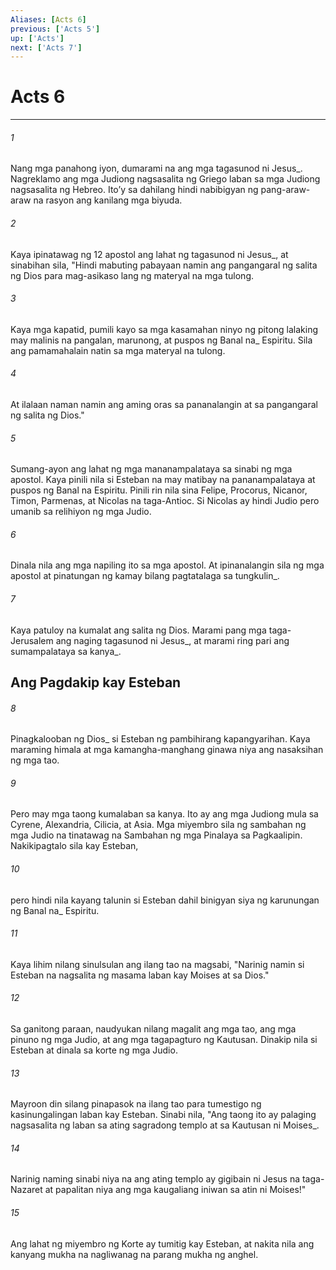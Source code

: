 ```yaml
---
Aliases: [Acts 6]
previous: ['Acts 5']
up: ['Acts']
next: ['Acts 7']
---
```

# Acts 6

***






















###### 1 










Nang mga panahong iyon, dumarami na ang mga tagasunod ni Jesus_. Nagreklamo ang mga Judiong nagsasalita ng Griego laban sa mga Judiong nagsasalita ng Hebreo. Itoʼy sa dahilang hindi nabibigyan ng pang-araw-araw na rasyon ang kanilang mga biyuda. 





















###### 2 










Kaya ipinatawag ng 12 apostol ang lahat ng tagasunod ni Jesus_, at sinabihan sila, "Hindi mabuting pabayaan namin ang pangangaral ng salita ng Dios para mag-asikaso lang ng materyal na mga tulong. 





















###### 3 










Kaya mga kapatid, pumili kayo sa mga kasamahan ninyo ng pitong lalaking may malinis na pangalan, marunong, at puspos ng Banal na_ Espiritu. Sila ang pamamahalain natin sa mga materyal na tulong. 





















###### 4 










At ilalaan naman namin ang aming oras sa pananalangin at sa pangangaral ng salita ng Dios." 





















###### 5 










Sumang-ayon ang lahat ng mga mananampalataya sa sinabi ng mga apostol. Kaya pinili nila si Esteban na may matibay na pananampalataya at puspos ng Banal na Espiritu. Pinili rin nila sina Felipe, Procorus, Nicanor, Timon, Parmenas, at Nicolas na taga-Antioc. Si Nicolas ay hindi Judio pero umanib sa relihiyon ng mga Judio. 





















###### 6 










Dinala nila ang mga napiling ito sa mga apostol. At ipinanalangin sila ng mga apostol at pinatungan ng kamay bilang pagtatalaga sa tungkulin_. 





















###### 7 










Kaya patuloy na kumalat ang salita ng Dios. Marami pang mga taga-Jerusalem ang naging tagasunod ni Jesus_, at marami ring pari ang sumampalataya sa kanya_.

## Ang Pagdakip kay Esteban 





















###### 8 










Pinagkalooban ng Dios_ si Esteban ng pambihirang kapangyarihan. Kaya maraming himala at mga kamangha-manghang ginawa niya ang nasaksihan ng mga tao. 





















###### 9 










Pero may mga taong kumalaban sa kanya. Ito ay ang mga Judiong mula sa Cyrene, Alexandria, Cilicia, at Asia. Mga miyembro sila ng sambahan ng mga Judio na tinatawag na Sambahan ng mga Pinalaya sa Pagkaalipin. Nakikipagtalo sila kay Esteban, 





















###### 10 










pero hindi nila kayang talunin si Esteban dahil binigyan siya ng karunungan ng Banal na_ Espiritu. 





















###### 11 










Kaya lihim nilang sinulsulan ang ilang tao na magsabi, "Narinig namin si Esteban na nagsalita ng masama laban kay Moises at sa Dios." 





















###### 12 










Sa ganitong paraan, naudyukan nilang magalit ang mga tao, ang mga pinuno ng mga Judio, at ang mga tagapagturo ng Kautusan. Dinakip nila si Esteban at dinala sa korte ng mga Judio. 





















###### 13 










Mayroon din silang pinapasok na ilang tao para tumestigo ng kasinungalingan laban kay Esteban. Sinabi nila, "Ang taong ito ay palaging nagsasalita ng laban sa ating sagradong templo at sa Kautusan ni Moises_. 





















###### 14 










Narinig naming sinabi niya na ang ating templo ay gigibain ni Jesus na taga-Nazaret at papalitan niya ang mga kaugaliang iniwan sa atin ni Moises!" 





















###### 15 










Ang lahat ng miyembro ng Korte ay tumitig kay Esteban, at nakita nila ang kanyang mukha na nagliwanag na parang mukha ng anghel.
